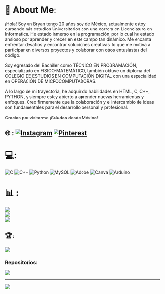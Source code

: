 # 💫 About Me:
¡Hola! Soy un Bryan tengo 20 años soy de México, actualmente estoy cursando mis estudios Universitarios con una carrera en Licenciatura en Informatica. He estado inmerso en la programación, por lo cual he estado ansioso por aprender y crecer en este campo tan dinámico. Me encanta enfrentar desafíos y encontrar soluciones creativas, lo que me motiva a participar en diversos proyectos y colaborar con otros entusiastas del código.<br><br>Soy egresado del Bachiller como TÉCNICO EN PROGRAMACIÓN, especializado en FISICO-MATEMÁTICO, también obtuve un diploma del COLEGIO DE ESTUDIOS EN COMPUTACIÓN DIGITAL con una especialidad en OPERACIÓN DE MICROCOMPUTADORAS.<br><br>A lo largo de mi trayectoria, he adquirido habilidades en HTML, C, C++, PYTHON,  y siempre estoy abierto a aprender nuevas herramientas y enfoques. Creo firmemente que la colaboración y el intercambio de ideas son fundamentales para el desarrollo personal y profesional.<br><br>Gracias por visitarme ¡Saludos desde México!


## 🌐 : [![Instagram](https://img.shields.io/badge/Instagram-%23E4405F.svg?logo=Instagram&logoColor=white)](https://instagram.com/ryan_gtap14) [![Pinterest](https://img.shields.io/badge/Pinterest-%23E60023.svg?logo=Pinterest&logoColor=white)](https://pinterest.com/bryangt2004) 

# 💻:
![C](https://img.shields.io/badge/c-%2300599C.svg?style=for-the-badge&logo=c&logoColor=white) ![C++](https://img.shields.io/badge/c++-%2300599C.svg?style=for-the-badge&logo=c%2B%2B&logoColor=white) ![Python](https://img.shields.io/badge/python-3670A0?style=for-the-badge&logo=python&logoColor=ffdd54) ![MySQL](https://img.shields.io/badge/mysql-4479A1.svg?style=for-the-badge&logo=mysql&logoColor=white) ![Adobe](https://img.shields.io/badge/adobe-%23FF0000.svg?style=for-the-badge&logo=adobe&logoColor=white) ![Canva](https://img.shields.io/badge/Canva-%2300C4CC.svg?style=for-the-badge&logo=Canva&logoColor=white) ![Arduino](https://img.shields.io/badge/-Arduino-00979D?style=for-the-badge&logo=Arduino&logoColor=white)
# 📊 :
![](https://github-readme-stats.vercel.app/api?username=Bryan-Gracida-Tapia&theme=dark&hide_border=false&include_all_commits=false&count_private=false)<br/>
![](https://github-readme-streak-stats.herokuapp.com/?user=Bryan-Gracida-Tapia&theme=dark&hide_border=false)<br/>
![](https://github-readme-stats.vercel.app/api/top-langs/?username=Bryan-Gracida-Tapia&theme=dark&hide_border=false&include_all_commits=false&count_private=false&layout=compact)

## 🏆:
![](https://github-profile-trophy.vercel.app/?username=Bryan-Gracida-Tapia&theme=onedark&no-frame=false&no-bg=true&margin-w=4)

### Repositorios:
![](https://github-contributor-stats.vercel.app/api?username=Bryan-Gracida-Tapia&limit=5&theme=dark&combine_all_yearly_contributions=true)

---
[![](https://visitcount.itsvg.in/api?id=Bryan-Gracida-Tapia&icon=0&color=0)](https://visitcount.itsvg.in)

<!-- Proudly created with GPRM ( https://gprm.itsvg.in ) -->
